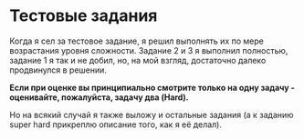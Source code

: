 # Тестовые задания
Когда я сел за тестовое задание, я решил выполнять их по мере возрастания уровня сложности. Задание 2 и 3 я выполнил полностью, задание 1 я так и не добил, но, на мой взгляд, достаточно далеко продвинулся в решении.

**Если при оценке вы принципиально смотрите только на одну задачу - оценивайте, пожалуйста, задачу два (Hard).**

Но на всякий случай я также выложу и остальные задания (а к заданию super hard прикреплю описание того, как я её делал).
